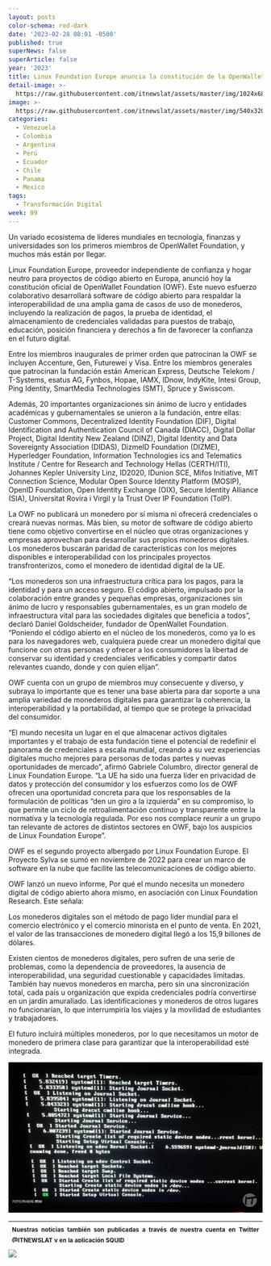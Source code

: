 ```yaml
---
layout: posts
color-schema: red-dark
date: '2023-02-28 08:01 -0500'
published: true
superNews: false
superArticle: false
year: '2023'
title: Linux Foundation Europe anuncia la constitución de la OpenWallet Foundation
detail-image: >-
  https://raw.githubusercontent.com/itnewslat/assets/master/img/1024x680/Linux-g.jpg
image: >-
  https://raw.githubusercontent.com/itnewslat/assets/master/img/540x320/Linux-p.jpg
categories:
  - Venezuela
  - Colombia
  - Argentina
  - Perú
  - Ecuador
  - Chile
  - Panama
  - Mexico
tags:
  - Transformación Digital
week: 09
---
```

Un variado ecosistema de líderes mundiales en tecnología, finanzas y universidades son los primeros miembros de OpenWallet Foundation, y muchos más están por llegar.

Linux Foundation Europe, proveedor independiente de confianza y hogar neutro para proyectos de código abierto en Europa, anunció hoy la constitución oficial de OpenWallet Foundation (OWF). Este nuevo esfuerzo colaborativo desarrollará software de código abierto para respaldar la interoperabilidad de una amplia gama de casos de uso de monederos, incluyendo la realización de pagos, la prueba de identidad, el almacenamiento de credenciales validadas para puestos de trabajo, educación, posición financiera y derechos a fin de favorecer la confianza en el futuro digital. 

Entre los miembros inaugurales de primer orden que patrocinan la OWF se incluyen Accenture, Gen, Futurewei y Visa. Entre los miembros generales que patrocinan la fundación están American Express, Deutsche Telekom / T-Systems, esatus AG, Fynbos, Hopae, IAMX, IDnow, IndyKite, Intesi Group, Ping Identity, SmartMedia Technologies (SMT), Spruce y Swisscom. 

Además, 20 importantes organizaciones sin ánimo de lucro y entidades académicas y gubernamentales se unieron a la fundación, entre ellas: Customer Commons, Decentralized Identity Foundation (DIF), Digital Identification and Authentication Council of Canada (DIACC), Digital Dollar Project, Digital Identity New Zealand (DINZ), Digital Identity and Data Sovereignty Association (DIDAS), DizmeID Foundation (DIZME), Hyperledger Foundation, Information Technologies ics and Telematics Institute / Centre for Research and Technology Hellas (CERTH/ITI), Johannes Kepler University Linz, ID2020, IDunion SCE, Mifos Initiative, MIT Connection Science, Modular Open Source Identity Platform (MOSIP), OpenID Foundation, Open Identity Exchange (OIX), Secure Identity Alliance (SIA), Universitat Rovira i Virgil y la Trust Over IP Foundation (ToIP). 

La OWF no publicará un monedero por sí misma ni ofrecerá credenciales o creará nuevas normas. Más bien, su motor de software de código abierto tiene como objetivo convertirse en el núcleo que otras organizaciones y empresas aprovechan para desarrollar sus propios monederos digitales. Los monederos buscarán paridad de características con los mejores disponibles e interoperabilidad con los principales proyectos transfronterizos, como el monedero de identidad digital de la UE.

“Los monederos son una infraestructura crítica para los pagos, para la identidad y para un acceso seguro. El código abierto, impulsado por la colaboración entre grandes y pequeñas empresas, organizaciones sin ánimo de lucro y responsables gubernamentales, es un gran modelo de infraestructura vital para las sociedades digitales que beneficia a todos”, declaró Daniel Goldscheider, fundador de OpenWallet Foundation. “Poniendo el código abierto en el núcleo de los monederos, como ya lo es para los navegadores web, cualquiera puede crear un monedero digital que funcione con otras personas y ofrecer a los consumidores la libertad de conservar su identidad y credenciales verificables y compartir datos relevantes cuando, donde y con quien elijan”.

OWF cuenta con un grupo de miembros muy consecuente y diverso, y subraya lo importante que es tener una base abierta para dar soporte a una amplia variedad de monederos digitales para garantizar la coherencia, la interoperabilidad y la portabilidad, al tiempo que se protege la privacidad del consumidor.

“El mundo necesita un lugar en el que almacenar activos digitales importantes y el trabajo de esta fundación tiene el potencial de redefinir el panorama de credenciales a escala mundial, creando a su vez experiencias digitales mucho mejores para personas de todas partes y nuevas oportunidades de mercado”, afirmó Gabriele Columbro, director general de Linux Foundation Europe. “La UE ha sido una fuerza líder en privacidad de datos y protección del consumidor y los esfuerzos como los de OWF ofrecen una oportunidad concreta para que los responsables de la formulación de políticas “den un giro a la izquierda” en su compromiso, lo que permite un ciclo de retroalimentación continuo y transparente entre la normativa y la tecnología regulada. Por eso nos complace reunir a un grupo tan relevante de actores de distintos sectores en OWF, bajo los auspicios de Linux Foundation Europe”.

OWF es el segundo proyecto albergado por Linux Foundation Europe. El Proyecto Sylva se sumó en noviembre de 2022 para crear un marco de software en la nube que facilite las telecomunicaciones de código abierto. 

OWF lanzó un nuevo informe, Por qué el mundo necesita un monedero digital de código abierto ahora mismo, en asociación con Linux Foundation Research. Este señala:

Los monederos digitales son el método de pago líder mundial para el comercio electrónico y el comercio minorista en el punto de venta. En 2021, el valor de las transacciones de monedero digital llegó a los 15,9 billones de dólares. 

Existen cientos de monederos digitales, pero sufren de una serie de problemas, como la dependencia de proveedores, la ausencia de interoperabilidad, una seguridad cuestionable y capacidades limitadas.
También hay nuevos monederos en marcha, pero sin una sincronización total, cada país u organización que expida credenciales podría convertirse en un jardín amurallado. Las identificaciones y monederos de otros lugares no funcionarían, lo que interrumpiría los viajes y la movilidad de estudiantes y trabajadores. 

El futuro incluirá múltiples monederos, por lo que necesitamos un motor de monedero de primera clase para garantizar que la interoperabilidad esté integrada.

![](https://raw.githubusercontent.com/itnewslat/assets/master/img/540x320/Linux-p.jpg)

<table style="height: 42px;" width="569">
<tbody>
<tr>
<td style="text-align: justify;"><sub><strong>Nuestras noticias también son publicadas a través de nuestra cuenta en Twitter <a href="https://twitter.com/itnewslat?lang=es">@ITNEWSLAT</a> y en la aplicación <a href="https://squidapp.co/en/">SQUID</a></strong></sub></td>
</tr>
</tbody>
</table>

<img src="https://tracker.metricool.com/c3po.jpg?hash=56f88a41e39ab42c063cc51676587a04"/>